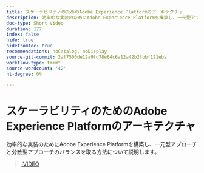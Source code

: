 ```yaml
---
title: スケーラビリティのためのAdobe Experience Platformのアーキテクチャ
description: 効率的な実装のためにAdobe Experience Platformを構築し、一元型アプローチと分散型アプローチのバランスを取る方法について説明します。
doc-type: Short Video
duration: 177
index: false
hide: true
hidefromtoc: true
recommendations: noCatalog, noDisplay
source-git-commit: 2af7500de12a9fd78e64c6a12a42b2fbbf121eba
workflow-type: tm+mt
source-wordcount: '42'
ht-degree: 0%

---
```



# スケーラビリティのためのAdobe Experience Platformのアーキテクチャ

効率的な実装のためにAdobe Experience Platformを構築し、一元型アプローチと分散型アプローチのバランスを取る方法について説明します。

<!-- 62_S601_3442532_176_architecting-adobe-experience-platform-for-scalability -->
>[!VIDEO](https://video.tv.adobe.com/v/3458321/?learn=on&enablevpops=true)
